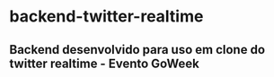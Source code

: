 # backend-twitter-realtime
## Backend desenvolvido para uso em clone do twitter realtime - Evento GoWeek